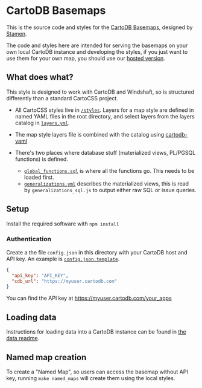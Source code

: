 # CartoDB Basemaps

This is the source code and styles for the [CartoDB Basemaps](http://cartodb.com/basemaps), designed by [Stamen](http://stamen.com).

The code and styles here are intended for serving the basemaps on your own local CartoDB instance and developing the styles, if you just want to use them for your own map, you should use our [hosted version](http://cartodb.com/basemaps).

## What does what?

This style is designed to work with CartoDB and Windshaft, so is structured differently than a standard CartoCSS project.

* All CartoCSS styles live in [`/styles`](styles/). Layers for a map style are defined in named YAML files in the root directory, and select layers from the layers catalog in [`layers.yml`](layers.yml).

* The map style layers file is combined with the catalog using [cartodb-yaml](https://github.com/stamen/cartodb-yaml)

* There's two places where database stuff (materialized views, PL/PGSQL functions) is defined.
	* [`global_functions.sql`](data/global_functions.sql) is where all the functions go. This needs to be loaded first.
	* [`generalizations.yml`](data/generalizations.yml) describes the materialized views, this is read by `generalizations_sql.js` to output either raw SQL or issue queries.


## Setup

Install the required software with `npm install`

### Authentication

Create a the file `config.json` in this directory with your CartoDB host and API key. An example is [`config.json.template`](config.json.template).

```json
{
  "api_key": "API_KEY",
  "cdb_url": "https://myuser.cartodb.com"
}
```

You can find the API key at https://myuser.cartodb.com/your_apps

## Loading data

Instructions for loading data into a CartoDB instance can be found in [the data readme](data/README.md).

## Named map creation

To create a "Named Map", so users can access the basemap without API key, running `make named_maps` will create them using the local styles.


